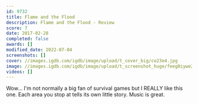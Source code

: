 ```yaml
---
id: 9732
title: Flame and the Flood
description: Flame and the Flood - Review
score: 7
date: 2017-02-28
completed: false
awards: []
modified_date: 2022-07-04
screenshots: []
cover: //images.igdb.com/igdb/image/upload/t_cover_big/co23e4.jpg
image: //images.igdb.com/igdb/image/upload/t_screenshot_huge/feeg0iywe2g64cs5dbhc.jpg
videos: []
---
```

Wow... I'm not normally a big fan of survival games but I REALLY like this one. Each area you stop at tells its own little story. Music is great.
